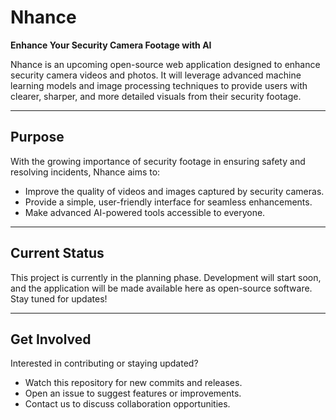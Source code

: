 # Nhance
**Enhance Your Security Camera Footage with AI**

Nhance is an upcoming open-source web application designed to enhance security camera videos and photos. It will leverage advanced machine learning models and image processing techniques to provide users with clearer, sharper, and more detailed visuals from their security footage.

--------------------------------------------------

## Purpose
With the growing importance of security footage in ensuring safety and resolving incidents, Nhance aims to:

- Improve the quality of videos and images captured by security cameras.
- Provide a simple, user-friendly interface for seamless enhancements.
- Make advanced AI-powered tools accessible to everyone.

--------------------------------------------------

## Current Status
This project is currently in the planning phase. Development will start soon, and the application will be made available here as open-source software. Stay tuned for updates!

--------------------------------------------------

## Get Involved
Interested in contributing or staying updated?

- Watch this repository for new commits and releases.
- Open an issue to suggest features or improvements.
- Contact us to discuss collaboration opportunities.
